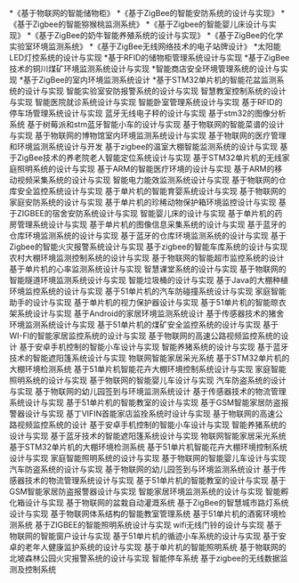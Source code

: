 *《基于物联网的智能储物柜》
*《基于ZigBee的智能安防系统的设计与实现》
*《基于Zigbee的智能猕猴桃监测系统》
*《基于Zigbee的智能婴儿床设计与实现》
*《基于ZigBee的奶牛智能养殖系统的设计与实现》
*《基于ZigBee的化学实验室环境监测系统》
*《基于ZigBee无线网络技术的电子站牌设计》
*太阳能LED灯控系统的设计与实现
*基于RFID的储物柜管理系统设计与实现
*基于ZigBee技术的铜川煤矿环境监测系统设计与实现
*智能商店安全环境管理系统的设计与实现
*基于ZigBee的室内环境监测系统设计
*基于STM32单片机的智能花盆监测系统的设计与实现
智能实验室安防报警系统的设计与实现
智慧教室控制系统的设计与实现
智能医院就诊系统设计与实现
智能卧室管理系统设计与实现
基于RFID的停车场管理系统设计与实现
蓝牙无线电子秤的设计与实现
基于stm32的图像分析系统
基于树莓派和stm蓝牙智能小车的设计与实现
基于物联网的智能菜谱的设计与实现
基于物联网的博物馆室内环境监测系统设计与实现
基于物联网的医疗管理和环境监测系统设计与开发
基于zigbee的温室大棚智能监测系统的设计与实现
基于ZigBee技术的养老院老人智能定位系统设计与实现
基于STM32单片机的无线家庭照明系统的设计与实现
基于ARM的智能医疗环境的设计与实现
基于ARM的移动视频采集系统的设计与实现
智能电力能效监测系统设计与实现
基于物联网的仓库安全监控系统设计与实现
基于单片机的智能育婴系统设计与实现
基于物联网的家庭安防系统的设计与实现
基于单片机的珍稀动物保护箱环境监控设计与实现
基于ZIGBEE的宿舍安防系统设计与实现
智能婴儿床的设计与实现
基于单片机的药房管理系统设计与实现
基于单片机的图像信息采集系统的设计与实现
基于蓝牙的仓库环境监测系统的设计与实现
基于蓝牙的仓库环境监测系统的设计与实现
基于Zigbee的智能火灾报警系统设计与实现
基于zigbee的智能车库系统的设计与实现
农村大棚环境监测控制系统的设计与实现
基于物联网的智能超市监控系统的设计
基于单片机的心率监测系统设计与实现
智慧课堂系统的设计与实现
基于物联网的智能隧道环境监测系统设计与实现
智能垃圾桶的设计与实现
基于Java的大棚种植环境监控系统的设计与实现
基于51单片机的汽车防碰撞系统设计与实现
家庭智能助手的设计与实现
基于单片机的视力保护器设计与实现
基于51单片机的智能晾衣架系统设计与实现
基于Android的家居环境监测系统设计
基于传感器技术的猪舍环境监测系统设计与实现
基于51单片机的煤矿安全监控系统的设计与实现
基于WI-FI的智能家居监控系统的设计与实现
基于物联网的高速公路视频监控系统的设计
基于安卓手机控制的智能小车设计与实现
智能养猪系统的设计与实现
基于蓝牙技术的智能遮阳篷系统设计与实现
物联网智能家居采光系统
基于STM32单片机的大棚环境检测系统
基于51单片机智能花卉大棚环境控制系统设计与实现
家庭智能照明系统的设计与实现
基于物联网的智能婴儿车设计与实现
汽车防盗系统的设计与实现
基于物联网的幼儿园签到与环境监测系统设计
基于传感器技术的物流管理系统设计与实现
基于51单片机的智能教室的设计与实现
基于GSM智能家居防盗报警器设计与实现
基丁VIFIN首能家店监拴系统时设计与实现
基于物联网的高速公路视频监控系统的设计
基于安卓手机控制的智能小车设计与实现
智能养猪系统的设计与实现
基于蓝牙技术的智能遮阳篷系统设计与实现
物联网智能家居采光系统
基于STM32单片机的大棚环境检测系统
基于51单片机智能花卉大棚环境控制系统设计与实现
家庭智能照明系统的设计与实现
基于物联网的智能婴儿车设计与实现
汽车防盗系统的设计与实现
基于物联网的幼儿园签到与环境监测系统设计
基于传感器技术的物流管理系统设计与实现
基于51单片机的智能教室的设计与实现
基于GSM智能家居防盗报警器设计与实现
智能家居环境监测系统的设计与实现
智能孵化箱设计与实现
基于物联网的盆栽自动灌溉系统
基于ZigBee的智慧城市路灯系统设计与实现
基于物联网体系结构的智能教室管理系统
基于51单片机的酒窖环境检测系统
基于ZIGBEE的智能照明系统设计与实现
wifi无线门铃的设计与实现
基于物联网的智能窗户设计与实现
基于51单片机的循迹小车系统的设计与实现
基于安卓的老年人健康监护系统的设计与实现
基于单片机的智能照明系统
基于物联网的北坡森林公园火灾报警系统的设计与实现
智能停车系统
基于zigbee的无线数据监测及控制系统
